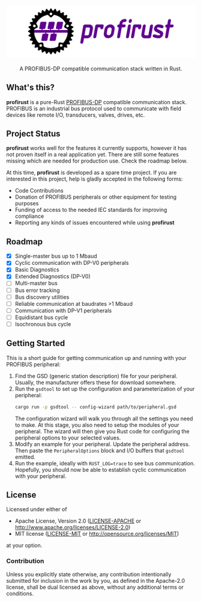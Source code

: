 <p align="center">
  <img src="img/logo-header.svg" alt="profirust"><br>
  <br>
  A PROFIBUS-DP compatible communication stack written in Rust.
</p>

## What's this?
**profirust** is a pure-Rust [PROFIBUS-DP] compatible communication stack.
PROFIBUS is an industrial bus protocol used to communicate with field devices
like remote I/O, transducers, valves, drives, etc.

## Project Status
**profirust** works well for the features it currently supports, however it has
not proven itself in a real application yet.  There are still some features
missing which are needed for production use.  Check the roadmap below.

At this time, **profirust** is developed as a spare time project.  If you are
interested in this project, help is gladly accepted in the following forms:

- Code Contributions
- Donation of PROFIBUS peripherals or other equipment for testing purposes
- Funding of access to the needed IEC standards for improving compliance
- Reporting any kinds of issues encountered while using **profirust**

## Roadmap
- [x] Single-master bus up to 1 Mbaud
- [x] Cyclic communication with DP-V0 peripherals
- [x] Basic Diagnostics
- [x] Extended Diagnostics (DP-V0)
- [ ] Multi-master bus
- [ ] Bus error tracking
- [ ] Bus discovery utilities
- [ ] Reliable communication at baudrates >1 Mbaud
- [ ] Communication with DP-V1 peripherals
- [ ] Equidistant bus cycle
- [ ] Isochronous bus cycle

## Getting Started
This is a short guide for getting communication up and running with your
PROFIBUS peripheral:

1. Find the GSD (generic station description) file for your peripheral.
   Usually, the manufacturer offers these for download somewhere.
2. Run the `gsdtool` to set up the configuration and parameterization of your
   peripheral:
   ```bash
   cargo run -p gsdtool -- config-wizard path/to/peripheral.gsd
   ```
   The configuration wizard will walk you through all the settings you need to
   make.  At this stage, you also need to setup the modules of your peripheral.
   The wizard will then give you Rust code for configuring the peripheral
   options to your selected values.
3. Modify an example for your peripheral.  Update the peripheral address.  Then
   paste the `PeripheralOptions` block and I/O buffers that `gsdtool` emitted.
4. Run the example, ideally with `RUST_LOG=trace` to see bus communication.
   Hopefully, you should now be able to establish cyclic communication with
   your peripheral.

## License
Licensed under either of

- Apache License, Version 2.0 ([LICENSE-APACHE](LICENSE-APACHE) or
  <http://www.apache.org/licenses/LICENSE-2.0>)
- MIT license ([LICENSE-MIT](LICENSE-MIT) or
  <http://opensource.org/licenses/MIT>)

at your option.

### Contribution
Unless you explicitly state otherwise, any contribution intentionally submitted
for inclusion in the work by you, as defined in the Apache-2.0 license, shall
be dual licensed as above, without any additional terms or conditions.

[PROFIBUS-DP]: https://en.wikipedia.org/wiki/Profibus
